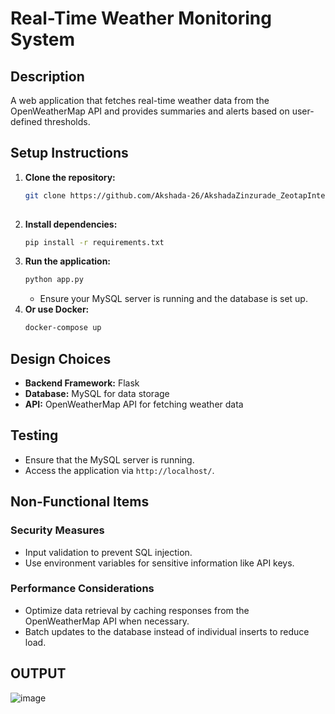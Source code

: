 
# Real-Time Weather Monitoring System

## Description
A web application that fetches real-time weather data from the OpenWeatherMap API and provides summaries and alerts based on user-defined thresholds.

## Setup Instructions
1. **Clone the repository:**
   ```bash
   git clone https://github.com/Akshada-26/AkshadaZinzurade_ZeotapInternApplication2
  
   ```
2. **Install dependencies:**
   ```bash
   pip install -r requirements.txt
   ```
3. **Run the application:**
   ```bash
   python app.py
   ```
   - Ensure your MySQL server is running and the database is set up.
4. **Or use Docker:**
   ```bash
   docker-compose up
   ```

## Design Choices
- **Backend Framework:** Flask
- **Database:** MySQL for data storage
- **API:** OpenWeatherMap API for fetching weather data

## Testing
- Ensure that the MySQL server is running.
- Access the application via `http://localhost/`.

## Non-Functional Items
### Security Measures
- Input validation to prevent SQL injection.
- Use environment variables for sensitive information like API keys.

### Performance Considerations
- Optimize data retrieval by caching responses from the OpenWeatherMap API when necessary.
- Batch updates to the database instead of individual inserts to reduce load.

## OUTPUT
![image](https://github.com/user-attachments/assets/12e437a1-55a0-4df6-995c-f05e6872e3c5)

